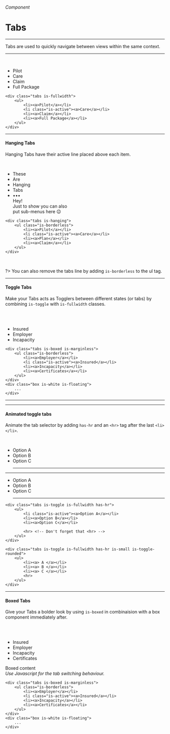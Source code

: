 <h6 class="is-uppercase has-text-grey has-text-weight-medium is-size-6 is-size-7-mobile">Component</h6>
<h1 class="title is-family-secondary is-size-2-mobile">Tabs</h1>
<hr class="is-visible is-size-4">
<p class="subtitle is-family-secondary has-text-dark">
    <span class="has-text-weight-semibold">Tabs</span> are used to quickly navigate between views within the same context.
</p>
<hr class="is-visible is-size-4"><br>

<div class="box has-background-light is-marginless is-large is-radiusless-bl is-radiusless-br">
    <div class="tabs is-fullwidth">
        <ul>
            <li><a>Pilot</a></li>
            <li><a>Care</a></li>
            <li><a>Claim</a></li>
            <li class="is-active"><a>Full Package</a></li>
        </ul>
    </div>
</div>

    <div class="tabs is-fullwidth">
        <ul>
            <li><a>Pilot</a></li>
            <li class="is-active"><a>Care</a></li>
            <li><a>Claim</a></li>
            <li><a>Full Package</a></li>
        </ul>
    </div>
<hr class="is-visible is-size-1">

<h4 class="title is-family-primary"><strong>Hanging Tabs</strong></h4>

Hanging Tabs have their active line placed above each item.

<br>

<div class="box has-background-light is-marginless is-medium is-radiusless-bl is-radiusless-br" style="padding-top: 0;">
    <div class="tabs is-hanging">
        <ul class="is-borderless">
            <li><a>These</a></li>
            <li><a>Are</a></li>
            <li class="is-active"><a>Hanging</a></li>
            <li><a>Tabs</a></li>
            <li>
                <a class="dropdown is-hoverable is-iconless has-arrow">
                    <div class="dropdown-trigger">•••</div>
                    <div class="dropdown-menu is-paddingless">
                        <div class="box is-white is-floating">Hey!<div class="subtitle is-6 has-text-grey">Just to show you can also<br>put sub-menus here 😉</div></div>
                    </div>
                </a>
            </li>
        </ul>
    </div>
</div>

    <div class="tabs is-hanging">
        <ul class="is-borderless">
            <li><a>Pilot</a></li>
            <li class="is-active"><a>Care</a></li>
            <li><a>Plan</a></li>
            <li><a>Claim</a></li>
        </ul>
    </div>
<br>

?> You can also remove the tabs line by adding `is-borderless` to the ul tag.

<hr class="is-visible is-size-1">

<h4 class="title is-family-primary"><strong>Toggle Tabs</strong></h4>

Make your Tabs acts as Togglers between different states (or tabs) by combining `is-toggle` with `is-fullwidth` classes.

<br><br>

<div class="box has-background-white-bis is-large is-marginless is-radiusless-bl is-radiusless-br">
    <div class="tabs is-toggle is-fullwidth is-toggle-rounded">
        <ul>
            <li class="is-active"><a>Insured</a>
            </li><li><a>Employer</a></li>
            <li><a>Incapacity</a></li>
        </ul>
    </div>
</div>

    <div class="tabs is-boxed is-marginless">
        <ul class="is-borderless">
            <li><a>Employer</a></li>
            <li class="is-active"><a>Insured</a></li>
            <li><a>Incapacity</a></li>
            <li><a>Certificates</a></li>
        </ul>
    </div>
    <div class="box is-white is-floating">
        ...
    </div>

<hr>

<hr class="is-visible is-size-1">

<h4 class="title is-family-primary"><strong>Animated toggle tabs</strong></h4>

Animate the tab selector by adding `has-hr` and an `<hr>` tag after the last `<li></li>`.

<br>

<div class="box has-background-white-bis is-large is-marginless is-radiusless-bl is-radiusless-br">
    <div class="tabs is-toggle is-fullwidth has-hr">
        <ul>
            <li id="js-tab-1" class="is-active"><a onclick="toggleTab(1)">Option A</a></li>
            <li id="js-tab-2" class=""><a onclick="toggleTab(2)">Option B</a></li>
            <li id="js-tab-3" class=""><a onclick="toggleTab(3)">Option C</a></li>
            <hr>
        </ul>
    </div>
    <hr>
    <div class="tabs is-toggle is-fullwidth has-hr is-small is-toggle-rounded">
        <ul>
            <li id="js-tab-4" class="is-active"><a onclick="toggleTab(4)">Option A</a></li>
            <li id="js-tab-5" class=""><a onclick="toggleTab(5)">Option B</a></li>
            <li id="js-tab-6" class=""><a onclick="toggleTab(6)">Option C</a></li>
            <hr>
        </ul>
    </div>
</div>

    <div class="tabs is-toggle is-fullwidth has-hr">
        <ul>
            <li class="is-active"><a>Option A</a></li>
            <li><a>Option B</a></li>
            <li><a>Option C</a></li>
            
            <hr> <!-- Don't forget that <hr> -->
        </ul>
    </div>
    
    <div class="tabs is-toggle is-fullwidth has-hr is-small is-toggle-rounded">
        <ul>
            <li><a> A </a></li>
            <li><a> B </a></li>
            <li><a> C </a></li>
            <hr>
        </ul>
    </div>

<hr class="is-visible is-size-1">

<h4 class="title is-family-primary"><strong>Boxed Tabs</strong></h4>

Give your Tabs a bolder look by using `is-boxed` in combinaision with a box component immediately after.

<br><br>

<div class="box has-background-white-bis is-large is-marginless is-radiusless-bl is-radiusless-br">
    <div class="tabs is-boxed is-marginless is-centered">
        <ul class="is-borderless">
            <li class="is-active"><a>Insured</a>
            </li><li><a>Employer</a></li>
            <li><a>Incapacity</a></li>
            <li><a>Certificates</a></li>
        </ul>
    </div>
    <div class="box is-white is-large is-bordered has-text-grey-dark">
        Boxed content<br><i>Use Javascript for the tab switching behaviour.</i>
    </div>
</div>

    <div class="tabs is-boxed is-marginless">
        <ul class="is-borderless">
            <li><a>Employer</a></li>
            <li class="is-active"><a>Insured</a></li>
            <li><a>Incapacity</a></li>
            <li><a>Certificates</a></li>
        </ul>
    </div>
    <div class="box is-white is-floating">
        ...
    </div>
